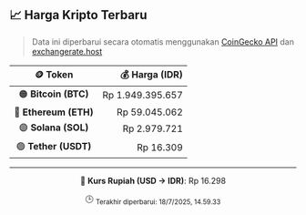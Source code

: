

<!-- HARGA_KRIPTO -->
## 📈 Harga Kripto Terbaru

> Data ini diperbarui secara otomatis menggunakan [CoinGecko API](https://www.coingecko.com/) dan [exchangerate.host](https://exchangerate.host/)

<div align="center">

| 🪙 Token | 💰 Harga (IDR) |
|:------:|---------------:|
| 🟠 **Bitcoin (BTC)**   | Rp 1.949.395.657 |
| 🔵 **Ethereum (ETH)**  | Rp 59.045.062 |
| 🟣 **Solana (SOL)**    | Rp 2.979.721 |
| 🟢 **Tether (USDT)**   | Rp 16.309 |

---

💱 **Kurs Rupiah (USD → IDR)**: Rp 16.298

🕒 <sub>Terakhir diperbarui: 18/7/2025, 14.59.33</sub>

</div>
<!-- /HARGA_KRIPTO -->